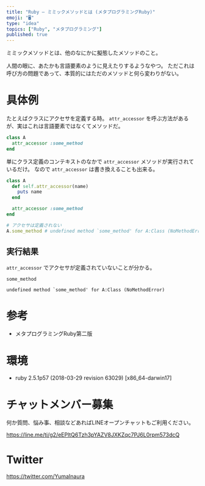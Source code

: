 ```yaml
---
title: "Ruby — ミミックメソッドとは (メタプログラミングRuby)"
emoji: "🖥"
type: "idea"
topics: ["Ruby", "メタプログラミング"]
published: true
---
```


ミミックメソッドとは、他のなにかに擬態したメソッドのこと。

人間の眼に、あたかも言語要素のように見えたりするようなやつ。
ただこれは呼び方の問題であって、本質的にはただのメソッドと何ら変わりがない。

# 具体例

たとえばクラスにアクセサを定義する時。
`attr_accessor` を呼ぶ方法があるが、実はこれは言語要素ではなくてメソッドだ。


```rb
class A
  attr_accessor :some_method
end
```

単にクラス定義のコンテキストのなかで `attr_accessor` メソッドが実行されているだけ。
なので `attr_accessor` は書き換えることも出来る。

```rb
class A
  def self.attr_accessor(name)
    puts name
  end

  attr_accessor :some_method
end

# アクセサは定義されない
A.some_method # undefined method `some_method' for A:Class (NoMethodError)
```

## 実行結果

`attr_accessor` でアクセサが定義されていないことが分かる。

```
some_method

undefined method `some_method' for A:Class (NoMethodError)
```

# 参考

- メタプログラミングRuby第二版

# 環境

- ruby 2.5.1p57 (2018-03-29 revision 63029) [x86_64-darwin17]









<!-- Update From Qiita API -->

# チャットメンバー募集


何か質問、悩み事、相談などあればLINEオープンチャットもご利用ください。

https://line.me/ti/g2/eEPltQ6Tzh3pYAZV8JXKZqc7PJ6L0rpm573dcQ





# Twitter


https://twitter.com/YumaInaura


<!-- Update From Qiita API -->


